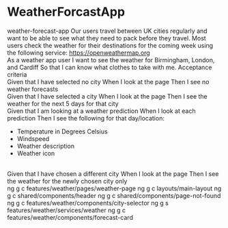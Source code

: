 # WeatherForcastApp

weather-forecast-app
Our users travel between UK cities regularly and want to be able to see what they need to pack before they travel. Most users check the weather for their destinations for the coming week using the following service: https://openweathermap.org
<br>
As a weather app user I want to see the weather for Birmingham, London, and Cardiff So that I can know what clothes to take with me. Acceptance criteria
<br>
Given that I have selected no city When I look at the page Then I see no weather forecasts
<br>
Given that I have selected a city When I look at the page Then I see the weather for the next 5 days for that city
<br>
Given that I am looking at a weather prediction When I look at each prediction Then I see the following for that day/location:
<br>

- Temperature in Degrees Celsius
- Windspeed
- Weather description
- Weather icon

<br/>
Given that I have chosen a different city When I look at the page Then I see the weather for the newly chosen city only

<br/>
ng g c features/weather/pages/weather-page
ng g c layouts/main-layout
ng g c shared/components/header
ng g c shared/components/page-not-found
ng g c features/weather/components/city-selector
ng g s features/weather/services/weather
ng g c features/weather/components/forecast-card
